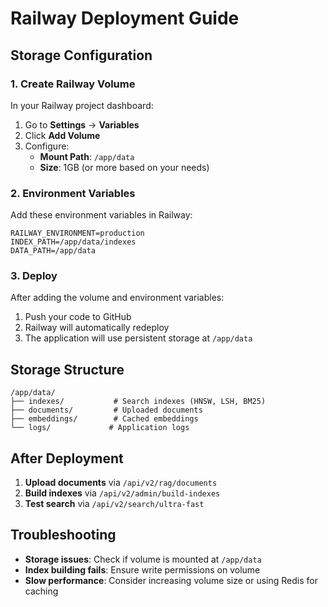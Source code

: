 # Railway Deployment Guide

## Storage Configuration

### 1. Create Railway Volume

In your Railway project dashboard:
1. Go to **Settings** → **Variables**
2. Click **Add Volume**
3. Configure:
   - **Mount Path**: `/app/data`
   - **Size**: 1GB (or more based on your needs)

### 2. Environment Variables

Add these environment variables in Railway:
```
RAILWAY_ENVIRONMENT=production
INDEX_PATH=/app/data/indexes
DATA_PATH=/app/data
```

### 3. Deploy

After adding the volume and environment variables:
1. Push your code to GitHub
2. Railway will automatically redeploy
3. The application will use persistent storage at `/app/data`

## Storage Structure

```
/app/data/
├── indexes/           # Search indexes (HNSW, LSH, BM25)
├── documents/         # Uploaded documents
├── embeddings/        # Cached embeddings
└── logs/             # Application logs
```

## After Deployment

1. **Upload documents** via `/api/v2/rag/documents`
2. **Build indexes** via `/api/v2/admin/build-indexes`
3. **Test search** via `/api/v2/search/ultra-fast`

## Troubleshooting

- **Storage issues**: Check if volume is mounted at `/app/data`
- **Index building fails**: Ensure write permissions on volume
- **Slow performance**: Consider increasing volume size or using Redis for caching